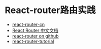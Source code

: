 # React-router路由实践

- [react-router-cn](https://github.com/react-guide/react-router-cn)
- [React Router 中文文档](http://react-guide.github.io/react-router-cn/index.html)
- [react-router on github](https://github.com/reactjs/react-router)
- [react-router-tutorial](https://github.com/reactjs/react-router-tutorial)
